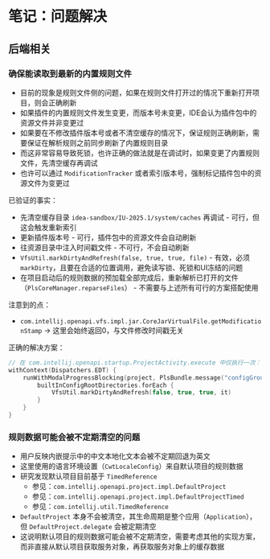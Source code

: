 # 笔记：问题解决

## 后端相关

### 确保能读取到最新的内置规则文件

- 目前的现象是规则文件侧的问题，如果在规则文件打开过的情况下重新打开项目，则会正确刷新
- 如果插件的内置规则文件发生变更，而版本号未变更，IDE会认为插件包中的资源文件并非变更过
- 如果要在不修改插件版本号或者不清空缓存的情况下，保证规则正确刷新，需要保证在解析规则之前同步刷新了内置规则目录
- 而这非常容易导致死锁，也许正确的做法就是在调试时，如果变更了内置规则文件，先清空缓存再调试
- 也许可以通过 `ModificationTracker` 或者索引版本号，强制标记插件包中的资源文件为变更过

已验证的事实：

- 先清空缓存目录 `idea-sandbox/IU-2025.1/system/caches` 再调试 - 可行，但这会触发重新索引
- 更新插件版本号 - 可行，插件包中的资源文件会自动刷新
- 往资源目录中注入时间戳文件 - 不可行，不会自动刷新
- `VfsUtil.markDirtyAndRefresh(false, true, true, file)` - 有效，必须 `markDirty`，且要在合适的位置调用，避免读写锁、死锁和UI冻结的问题
- 在项目启动后的规则数据的预加载全部完成后，重新解析已打开的文件（`PlsCoreManager.reparseFiles`） - 不需要与上述所有可行的方案搭配使用

注意到的点：

- `com.intellij.openapi.vfs.impl.jar.CoreJarVirtualFile.getModificationStamp` -> 这里会始终返回0，与文件修改时间戳无关

正确的解决方案：

```kotlin
// 在 com.intellij.openapi.startup.ProjectActivity.execute 中仅执行一次：
withContext(Dispatchers.EDT) {
    runWithModalProgressBlocking(project, PlsBundle.message("configGroup.refresh.builtin.progressTitle")) {
        builtInConfigRootDirectories.forEach {
            VfsUtil.markDirtyAndRefresh(false, true, true, it)
        }
    }
}
```

### 规则数据可能会被不定期清空的问题

- 用户反映内嵌提示中的中文本地化文本会被不定期回退为英文
- 这里使用的语言环境设置（`CwtLocaleConfig`）来自默认项目的规则数据
- 研究发现默认项目目前基于 `TimedReference`
  - 参见：`com.intellij.openapi.project.impl.DefaultProject`
  - 参见：`com.intellij.openapi.project.impl.DefaultProjectTimed`
  - 参见：`com.intellij.util.TimedReference`
- `DefaultProject` 本身不会被清空，其生命周期是整个应用（`Application`），但 `DefaultProject.delegate` 会被定期清空
- 这说明默认项目的规则数据可能会被不定期清空，需要考虑其他的实现方案，而非直接从默认项目获取服务对象，再获取服务对象上的缓存数据